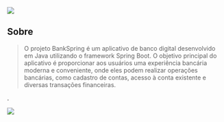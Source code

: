 <img src="https://raw.githubusercontent.com/santosjhony12/SimulandoumBancoReal/main/IMG/1.png"/>

<h2>Sobre</h2>

> O projeto BankSpring é um aplicativo de banco digital desenvolvido em Java utilizando o framework Spring Boot. O objetivo principal do aplicativo é proporcionar aos usuários uma experiência bancária moderna e conveniente, onde eles podem realizar operações bancárias, como cadastro de contas, acesso à conta existente e diversas transações financeiras.
<p>
.

</p>

<img src="https://raw.githubusercontent.com/santosjhony12/SimulandoumBancoReal/main/IMG/2.png"/>
